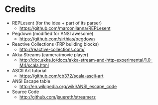 # Credits

* REPLesent (for the idea + part of its parser)
    - https://github.com/marconilanna/REPLesent
* Pegdown (modified for ANSI awesome)
    - https://github.com/sirthias/pegdown
* Reactive Collections (FRP building blocks)
    - http://reactive-collections.com/
* Akka Streams (camera/movie player)
    - http://doc.akka.io/docs/akka-stream-and-http-experimental/1.0-M4/scala.html
* ASCII Art tutorial
    - https://github.com/cb372/scala-ascii-art
* ANSI Escape table
    - http://en.wikipedia.org/wiki/ANSI_escape_code
* Source Code
    - http://github.com/jsuereth/streamerz

